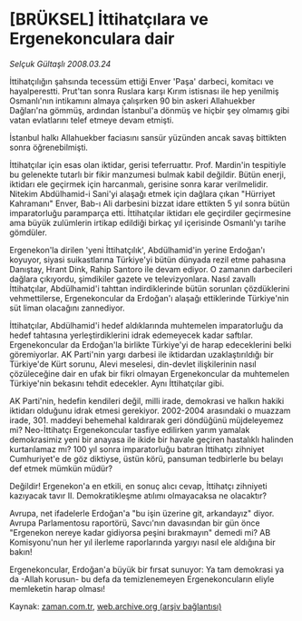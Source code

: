 # [BRÜKSEL] İttihatçılara ve  Ergenekonculara dair

*Selçuk Gültaşlı 2008.03.24*

<tr><td class="metin" colspan="2" style="padding-top: 20px; padding-left: 5px; padding-right: 10px;">İttihatçılığın şahsında tecessüm ettiği Enver 'Paşa' darbeci, komitacı ve hayalperestti. Prut'tan sonra Ruslara karşı Kırım istisnası ile hep yenilmiş Osmanlı'nın intikamını almaya çalışırken 90 bin askeri Allahuekber Dağları'na gömmüş, ardından İstanbul'a dönmüş ve hiçbir şey olmamış gibi vatan evlatlarını telef etmeye devam etmişti.</td></tr><tr><td class="metin" colspan="2" style="padding-top: 20px; padding-left: 5px; padding-right: 10px;"><p>İstanbul halkı Allahuekber faciasını sansür yüzünden ancak savaş bittikten sonra öğrenebilmişti. 
<p> İttihatçılar için esas olan iktidar, gerisi teferruattır. Prof. Mardin'in tespitiyle bu gelenekte tutarlı bir fikir manzumesi bulmak kabil değildir. Bütün enerji, iktidarı ele geçirmek için harcanmalı, gerisine sonra karar verilmelidir. Nitekim Abdülhamid-i Sani'yi alaşağı etmek için dağlara çıkan "Hürriyet Kahramanı" Enver, Bab-ı Ali darbesini bizzat idare ettikten 5 yıl sonra bütün imparatorluğu paramparça etti. İttihatçılar iktidarı ele geçirdiler geçirmesine ama büyük zulümlerin irtikap edildiği birkaç yıl içerisinde Osmanlı'yı tarihe gömdüler. 
<p> Ergenekon'la dirilen 'yeni İttihatçılık', Abdülhamid'in yerine Erdoğan'ı koyuyor, siyasi suikastlarına Türkiye'yi bütün dünyada rezil etme pahasına Danıştay, Hrant Dink, Rahip Santoro ile devam ediyor. O zamanın darbecileri dağlara çıkıyordu, şimdikiler gazete ve televizyonlara. Nasıl zavallı İttihatçılar, Abdülhamid'i tahttan indirdiklerinde bütün sorunları çözdüklerini vehmettilerse, Ergenekoncular da Erdoğan'ı alaşağı ettiklerinde Türkiye'nin süt liman olacağını zannediyor. 
<p> İttihatçılar, Abdülhamid'i hedef aldıklarında muhtemelen imparatorluğu da hedef tahtasına yerleştirdiklerini idrak edemeyecek kadar saftılar. Ergenekoncular da Erdoğan'la birlikte Türkiye'yi de harap edeceklerini belki göremiyorlar. AK Parti'nin yargı darbesi ile iktidardan uzaklaştırıldığı bir Türkiye'de Kürt sorunu, Alevi meselesi, din-devlet ilişkilerinin nasıl çözüleceğine dair en ufak bir fikri olmayan Ergenekoncular da muhtemelen Türkiye'nin bekasını tehdit edecekler. Aynı İttihatçılar gibi.
<p> AK Parti'nin, hedefin kendileri değil, milli irade, demokrasi ve halkın hakiki iktidarı olduğunu idrak etmesi gerekiyor. 2002-2004 arasındaki o muazzam irade, 301. maddeyi behemehal kaldırarak geri döndüğünü müjdeleyemez mi? Neo-İttihatçı Ergenekoncular tasfiye edilirken yarım yamalak demokrasimiz yeni bir anayasa ile ikide bir havale geçiren hastalıklı halinden kurtarılamaz mı? 100 yıl sonra imparatorluğu batıran İttihatçı zihniyet Cumhuriyet'e de göz diktiyse, üstün körü, pansuman tedbirlerle bu belayı def etmek mümkün müdür?
<p> Değildir! Ergenekon'a en etkili, en sonuç alıcı cevap, İttihatçı zihniyeti kazıyacak tavır II. Demokratikleşme atılımı olmayacaksa ne olacaktır?
<p> Avrupa, net ifadelerle Erdoğan'a "bu işin üzerine git, arkandayız" diyor. Avrupa Parlamentosu raportörü, Savcı'nın davasından bir gün önce "Ergenekon nereye kadar gidiyorsa peşini bırakmayın" demedi mi? AB Komisyonu'nun her yıl ilerleme raporlarında yargıyı nasıl ele aldığına bir bakın!
<p> Ergenekoncular, Erdoğan'a büyük bir fırsat sunuyor: Ya tam demokrasi ya da -Allah korusun- bu defa da temizlenemeyen Ergenekoncuların eliyle memleketin harap olması!<br/></p></p></p></p></p></p></p></p></td></tr>

Kaynak: [zaman.com.tr](http://zaman.com.tr/yazar.do?yazino=668486), [web.archive.org (arşiv bağlantısı)](http://web.archive.org/web/20080606032333/http://www.zaman.com.tr:80/yazar.do?yazino=668486)
